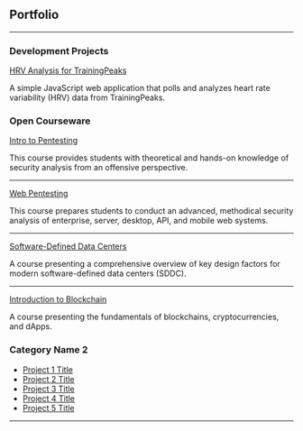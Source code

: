 ## Portfolio

---

### Development Projects

[HRV Analysis for TrainingPeaks](/pdf/sample_presentation.pdf)

A simple JavaScript web application that polls and analyzes heart rate variability (HRV) data from TrainingPeaks.


### Open Courseware 

[Intro to Pentesting](https://github.com/pr0fg/pentesting-course)

This course provides students with theoretical and hands-on knowledge of security analysis from an offensive perspective.

---
[Web Pentesting](https://github.com/pr0fg/web-pentesting-course)

This course prepares students to conduct an advanced, methodical security analysis of enterprise, server, desktop, API, and mobile web systems.

---
[Software-Defined Data Centers](https://github.com/pr0fg/sddc-course)

A course presenting a comprehensive overview of key design factors for modern software-defined data centers (SDDC).

---
[Introduction to Blockchain](https://github.com/pr0fg/blockchain-course)

A course presenting the fundamentals of blockchains, cryptocurrencies, and dApps.


### Category Name 2

- [Project 1 Title](http://example.com/)
- [Project 2 Title](http://example.com/)
- [Project 3 Title](http://example.com/)
- [Project 4 Title](http://example.com/)
- [Project 5 Title](http://example.com/)

---